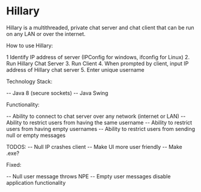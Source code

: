 # Hillary
Hillary is a multithreaded, private chat server and chat client that can be run on any LAN or over the internet.  

How to use Hillary:

1 Identify IP address of server (IPConfig for windows, ifconfig for Linux)
2. Run Hillary Chat Server
3. Run Client
4. When prompted by client, input IP address of Hillary chat server
5. Enter unique username

Technology Stack: 

-- Java 8 (secure sockets)
-- Java Swing

Functionality: 

-- Ability to connect to chat server over any network (internet or LAN)
-- Ability to restrict users from having the same username
-- Ability to restrict users from having empty usernames
-- Ability to restrict users from sending null or empty messages


TODOS:
-- Null IP crashes client
-- Make UI more user friendly
-- Make .exe? 

Fixed: 

-- Null user message throws NPE
-- Empty user messages disable application functionality 
